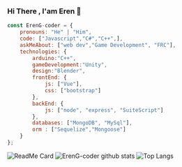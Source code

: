 ### Hi There , I'am Eren 👋


```javascript
const ErenG-coder = {
    pronouns: "He" | "Him",
    code: ["Javascript","C#","C++",],
    askMeAbout: ["web dev","Game Development", "FRC"],
    technologies: {
        arduino:"C++",
        gameDevelopment:"Unity",
        design:"Blender",
        frontEnd: {
            js: ["Vue"],
            css: ["bootstrap"]
        },
        backEnd: {
            js: ["node", "express", "SuiteScript"]
        },
        databases: ["MongoDB", "MySql"],
        orm : ["Sequelize","Mongoose"]
    }
};
```
![ReadMe Card](https://github-readme-stats.vercel.app/api/pin/?username=ErenG-coder&repo=github-readme-stats)
![ErenG-coder github stats](https://github-readme-stats.vercel.app/api?username=ErenG-coder&theme=tokyonight)
![Top Langs](https://github-readme-stats.vercel.app/api/top-langs/?username=ErenG-coder&layout=compact)

